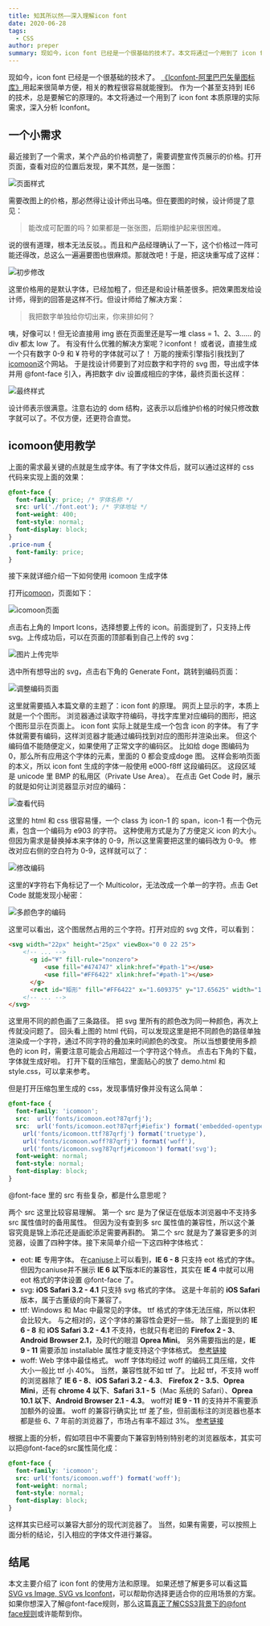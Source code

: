 ```yaml
---
title: 知其所以然——深入理解icon font
date: 2020-06-28
tags:
  - CSS
author: preper
summary: 现如今，icon font 已经是一个很基础的技术了。本文将通过一个用到了 icon font 本质原理的实际需求，深入分析 icon font。
---
```


现如今，icon font 已经是一个很基础的技术了。
[《Iconfont-阿里巴巴矢量图标库》](https://www.iconfont.cn/)用起来很简单方便，相关的教程很容易就能搜到。
作为一个甚至支持到 IE6 的技术，总是要解它的原理的。本文将通过一个用到了 icon font 本质原理的实际需求，深入分析 Iconfont。

## 一个小需求

最近接到了一个需求，某个产品的价格调整了，需要调整宣传页展示的价格。打开页面，查看对应的位置后发现，果不其然，是一张图：

![页面样式](https://wx2.sinaimg.cn/mw690/c4d5907bly1gg7bwzy064j20ax07hjsf.jpg "并不会很意外")

需要改图上的价格，那必然得让设计师出马咯。但在要图的时候，设计师提了意见：

> 能改成可配置的吗？如果都是一张张图，后期维护起来很困难。

说的很有道理，根本无法反驳。。而且和产品经理确认了一下，这个价格过一阵可能还得改，总这么一遍遍要图也很麻烦。那就改吧！于是，把这块重写成了这样：

![初步修改](https://wx2.sinaimg.cn/mw690/c4d5907bly1gg7bwzz3jbj209c0520sz.jpg "看起来哪里不太对...")

这里价格用的是默认字体，已经加粗了，但还是和设计稿差很多。把效果图发给设计师，得到的回答是这样不行。但设计师给了解决方案：

> 我把数字单独给你切出来，你来排如何？

咦，好像可以！但无论直接用 img 嵌在页面里还是写一堆 class = 1、2、3…… 的 div 都太 low 了。
有没有什么优雅的解决方案呢？iconfont！
或者说，直接生成一个只有数字 0-9 和 ¥ 符号的字体就可以了！
万能的搜索引擎指引我找到了[icomoon](https://icomoon.io/app/#/select)这个网站。
于是找设计师要到了对应数字和字符的 svg 图，导出成字体并用 @font-face 引入，再把数字 div 设置成相应的字体，最终页面长这样：

![最终样式](https://wx4.sinaimg.cn/mw690/c4d5907bly1gg7bx0ggiaj20n405wgnk.jpg "很完美")

设计师表示很满意。注意右边的 dom 结构，这表示以后维护价格的时候只修改数字就可以了。不仅方便，还更符合直觉。

## icomoon使用教学

上面的需求最关键的点就是生成字体。有了字体文件后，就可以通过这样的 css 代码来实现上面的效果：

``` css
@font-face {
  font-family: price; /* 字体名称 */
  src: url('./font.eot'); /* 字体地址 */
  font-weight: 400;
  font-style: normal;
  font-display: block;
}
.price-num {
  font-family: price;
}
```

接下来就详细介绍一下如何使用 icomoon 生成字体

打开[icomoon](https://icomoon.io/app/#/select)，页面如下：

![icomoon页面](https://wx2.sinaimg.cn/mw690/c4d5907bly1gg7bx01vmsj211f0kx76j.jpg "icofont的功能页")

点击右上角的 Import Icons，选择想要上传的 icon。前面提到了，只支持上传 svg。上传成功后，可以在页面的顶部看到自己上传的 svg：

![图片上传完毕](https://wx4.sinaimg.cn/mw690/c4d5907bly1gg7bx04fqjj211e0kxtay.jpg "白底橙色边框表示选中")

选中所有想导出的 svg，点击右下角的 Generate Font，跳转到编码页面：

![调整编码页面](https://wx1.sinaimg.cn/mw690/c4d5907bly1gg7bx06z03j211e0kydi4.jpg "这个页面比较重要")

这里就需要插入本篇文章的主题了：icon font 的原理。
网页上显示的字，本质上就是一个个图形。
浏览器通过读取字符编码，寻找字库里对应编码的图形，把这个图形显示在页面上。
icon font 实际上就是生成一个包含 icon 的字体。
有了字体就需要有编码，这样浏览器才能通过编码找到对应的图形并渲染出来。
但这个编码值不能随便定义，如果使用了正常文字的编码区。
比如给 doge 图编码为 0，那么所有应用这个字体的元素，里面的 0 都会变成doge 图。
这样会影响页面的本义，所以 icon font 生成的字体一般使用 e000-f8ff 这段编码区。
这段区域是 unicode 里 BMP 的私用区（Private Use Area）。
在点击 Get Code 时，展示的就是如何让浏览器显示对应的编码：

![查看代码](https://wx4.sinaimg.cn/mw690/c4d5907bly1gg7bx0bxzpj20fx0bdt9c.jpg "很简单的代码")

这里的 html 和 css 很容易懂，一个 class 为 icon-1 的 span，icon-1 有一个伪元素，包含一个编码为 e903 的字符。
这种使用方式是为了方便定义 icon 的大小。
但因为需求是替换掉本来字体的 0-9，所以这里需要把这里的编码改为 0-9。
修改对应右侧的空白符为 0-9，这样就可以了：

![修改编码](https://wx3.sinaimg.cn/mw690/c4d5907bly1gg7bx0bra1j20mn0d1dgj.jpg "但有哪里不太对…")

这里的¥字符右下角标记了一个 Multicolor，无法改成一个单一的字符。点击 Get Code 就能发现小秘密：

![多颜色字的编码](https://wx2.sinaimg.cn/mw690/c4d5907bly1gg7bx0eswrj20fx0gadhf.jpg "居然占用了三个字符")

这里可以看出，这个图居然占用的三个字符。打开对应的 svg 文件，可以看到：

``` html
<svg width="22px" height="25px" viewBox="0 0 22 25">
    <!-- ... -->
      <g id="¥" fill-rule="nonzero">
          <use fill="#474747" xlink:href="#path-1"></use>
          <use fill="#FF6422" xlink:href="#path-1"></use>
      </g>
      <rect id="矩形" fill="#FF6422" x="1.609375" y="17.65625" width="18" height="4"></rect>
    <!-- ... -->
</svg>
```

这里用不同的颜色画了三条路径。
把 svg 里所有的颜色改为同一种颜色，再次上传就没问题了。
回头看上图的 html 代码，可以发现这里是把不同颜色的路径单独渲染成一个字符，通过不同字符的叠加来时间颜色的改变。
所以当想要使用多颜色的 icon 时，需要注意可能会占用超过一个字符这个特点。
点击右下角的下载，字体就生成好啦。
打开下载的压缩包，里面贴心的放了 demo.html 和 style.css，可以拿来参考。

但是打开压缩包里生成的 css，发现事情好像并没有这么简单：

``` css
@font-face {
  font-family: 'icomoon';
  src:  url('fonts/icomoon.eot?87qrfj');
  src:  url('fonts/icomoon.eot?87qrfj#iefix') format('embedded-opentype'),
    url('fonts/icomoon.ttf?87qrfj') format('truetype'),
    url('fonts/icomoon.woff?87qrfj') format('woff'),
    url('fonts/icomoon.svg?87qrfj#icomoon') format('svg');
  font-weight: normal;
  font-style: normal;
  font-display: block;
}
```

@font-face 里的 src 有些复杂，都是什么意思呢？

两个 src 这里比较容易理解。
第一个 src 是为了保证在低版本浏览器中不支持多 src 属性值时的备用属性。
但因为没有查到多 src 属性值的兼容性，所以这个兼容究竟是锦上添花还是画蛇添足需要再斟酌。
第二个 src 就是为了兼容更多的浏览器，设置了四种字体。接下来简单介绍一下这四种字体格式：

* eot: **IE** 专用字体。
  在[caniuse](https://caniuse.com/#search=%40font-face)上可以看到，**IE 6 - 8** 只支持 eot 格式的字体。
  但因为caniuse并不展示 **IE 6 以下**版本IE的兼容性，其实在 **IE 4** 中就可以用 eot 格式的字体设置 @font-face 了。
* svg: **iOS Safari 3.2 - 4.1** 只支持 svg 格式的字体。
  这是十年前的 **iOS Safari** 版本，属于古董级的向下兼容了。
* ttf: Windows 和 Mac 中最常见的字体。
  ttf 格式的字体无法压缩，所以体积会比较大。
  与之相对的，这个字体的兼容性会更好一些。
  除了上面提到的 **IE 6 - 8** 和 **iOS Safari 3.2 - 4.1** 不支持，也就只有老旧的 **Firefox 2 - 3**、**Android Browser 2.1**，及时代的眼泪 **Oprea Mini**。
  另外需要指出的是，**IE 9 - 11** 需要添加 installable 属性才能支持这个字体格式。
  [参考链接](https://caniuse.com/#search=ttf)
* woff: Web 字体中最佳格式。
  woff 字体均经过 woff 的编码工具压缩，文件大小一般比 ttf 小 40%。
  当然，兼容性就不如 ttf 了。
  比起 ttf，不支持 woff 的浏览器除了 **IE 6 - 8**、**iOS Safari 3.2 - 4.3**、 **Firefox 2 - 3.5**、**Oprea Mini**，还有 **chrome 4 以下**、**Safari 3.1 - 5**（Mac 系统的 Safari）、**Oprea 10.1 以下**、**Android Browser 2.1 - 4.3**。
  woff对 **IE 9 - 11** 的支持并不需要添加额外的设置。
  woff 的兼容行确实比 ttf 差了些，但前面标注的浏览器也基本都是些 6、7 年前的浏览器了，市场占有率不超过 3%。
  [参考链接](https://caniuse.com/#search=woff)

根据上面的分析，假如项目中不需要向下兼容到特别特别老的浏览器版本，其实可以把@font-face的src属性简化成：

``` css
@font-face {
  font-family: 'icomoon';
  src: url('fonts/icomoon.woff') format('woff');
  font-weight: normal;
  font-style: normal;
  font-display: block;
}
```

这样其实已经可以兼容大部分的现代浏览器了。
当然，如果有需要，可以按照上面分析的结论，引入相应的字体文件进行兼容。

## 结尾

本文主要介绍了 icon font 的使用方法和原理。
如果还想了解更多可以看这篇[SVG vs Image, SVG vs Iconfont](https://aotu.io/notes/2018/11/23/SVG_vs_Image_vs_iconfont/index.html)，可以帮助你选择更适合你的应用场景的方案。
如果你想深入了解@font-face规则，那么这篇[真正了解CSS3背景下的@font face规则](https://www.zhangxinxu.com/wordpress/2017/03/css3-font-face-src-local/)或许能帮到你。
